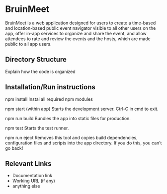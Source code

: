 # BruinMeet
BruinMeet is a web application designed for users to create a time-based and location-based public event navigator visible to all other users on the app, offer in-app services to organize and share the event, and allow attendees to rate and review the events and the hosts, which are made public to all app users.


## Directory Structure
Explain how the code is organized

## Installation/Run instructions
npm install
  Instal all required npm modules

npm start (within app)
  Starts the development server.
  Ctrl-C in cmd to exit.

npm run build
  Bundles the app into static files for production.

npm test
  Starts the test runner.

npm run eject
  Removes this tool and copies build dependencies, configuration files
  and scripts into the app directory. If you do this, you can’t go back!

## Relevant Links
- Documentation link
- Working URL (if any)
- anything else
